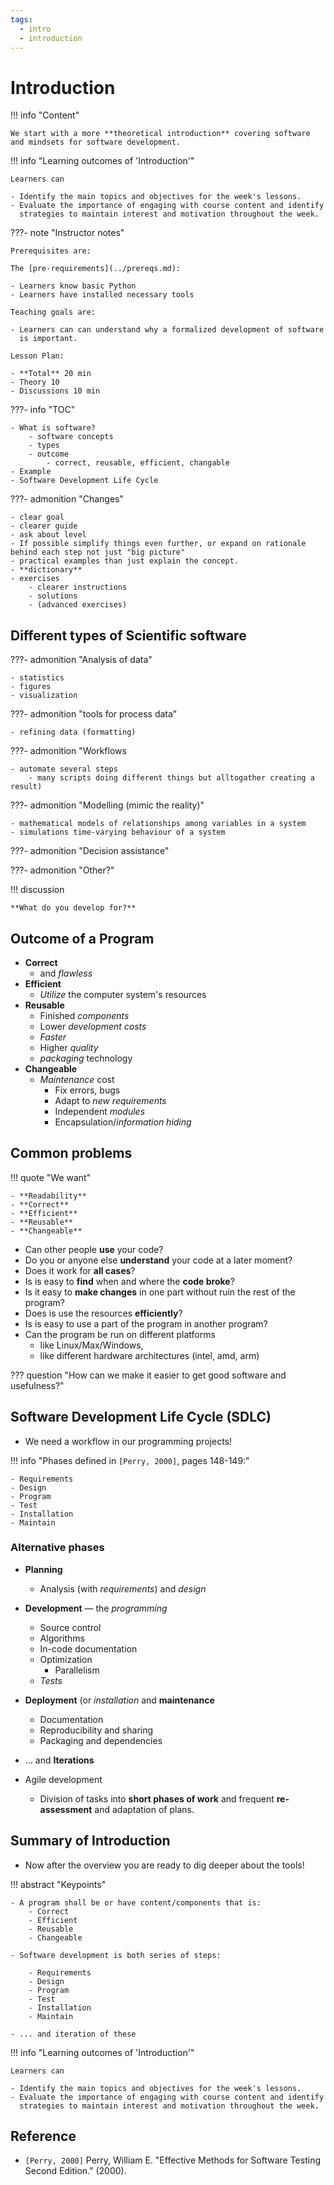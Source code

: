 ```yaml
---
tags:
  - intro
  - introduction
---
```


# Introduction

!!! info "Content"

    We start with a more **theoretical introduction** covering software and mindsets for software development.


!!! info "Learning outcomes of 'Introduction'"

    Learners can
    
    - Identify the main topics and objectives for the week's lessons.
    - Evaluate the importance of engaging with course content and identify
      strategies to maintain interest and motivation throughout the week.

???- note "Instructor notes"

    Prerequisites are:

    The [pre-requirements](../prereqs.md):

    - Learners know basic Python
    - Learners have installed necessary tools

    Teaching goals are:

    - Learners can can understand why a formalized development of software
      is important.

    Lesson Plan:

    - **Total** 20 min
    - Theory 10
    - Discussions 10 min

???- info "TOC"

    - What is software?
        - software concepts
        - types
        - outcome
            - correct, reusable, efficient, changable
    - Example
    - Software Development Life Cycle

???- admonition "Changes"

    - clear goal
    - clearer guide
    - ask about level
    - If possible simplify things even further, or expand on rationale behind each step not just "big picture"
    - practical examples than just explain the concept.
    - **dictionary**
    - exercises
        - clearer instructions
        - solutions
        - (advanced exercises)
    

## Different types of Scientific software

???- admonition "Analysis of data"

    - statistics
    - figures
    - visualization

???- admonition "tools for process data"

    - refining data (formatting)
 
???- admonition "Workflows

    - automate several steps 
        - many scripts doing different things but alltogather creating a result)

???- admonition "Modelling (mimic the reality)"

    - mathematical models of relationships among variables in a system
    - simulations time-varying behaviour of a system

???- admonition "Decision assistance"

???- admonition "Other?"

!!! discussion

    **What do you develop for?**

## Outcome of a Program

- **Correct**
    - and *flawless*
- **Efficient**
    - *Utilize* the computer system's resources
- **Reusable**
    - Finished *components*
    - Lower *development* *costs*
    - *Faster*
    - Higher *quality*
    - *packaging* technology
- **Changeable**
    - *Maintenance* cost
        - Fix errors, bugs
        - Adapt to *new requirements*
        - Independent *modules*
        - Encapsulation/*information hiding*

## Common problems

!!! quote "We want"

    - **Readability**
    - **Correct**
    - **Efficient**
    - **Reusable**
    - **Changeable**

- Can other people **use** your code?
- Do you or anyone else **understand** your code at a later moment?
- Does it work for **all cases**?
- Is is easy to **find** when and where the **code broke**?
- Is it easy to **make changes** in one part without ruin the rest of the program?
- Does is use the resources **efficiently**?
- Is is easy to use a part of the program in another program?
- Can the program be run on different platforms
    - like Linux/Max/Windows,
    - like different hardware architectures (intel, amd, arm)

??? question "How can we make it easier to get good software and usefulness?"

## Software Development Life Cycle (SDLC)

- We need a workflow in our programming projects!

!!! info "Phases defined in `[Perry, 2000]`, pages 148-149:"

    - Requirements
    - Design
    - Program
    - Test
    - Installation
    - Maintain

### Alternative phases

- **Planning**
    - Analysis (with *requirements*) and *design*
- **Development** — the *programming*
    - Source control
    - Algorithms
    - In-code documentation
    - Optimization
        - Parallelism
    - *Tests*
- **Deployment** (or *installation* and **maintenance**
    - Documentation
    - Reproducibility and sharing
    - Packaging and dependencies

- ... and **Iterations**

- Agile development
    - Division of tasks into **short phases of work** and frequent **re-assessment** and adaptation of plans.

## Summary of Introduction

- Now after the overview you are ready to dig deeper about the tools!

!!! abstract "Keypoints"

    - A program shall be or have content/components that is:
        - Correct
        - Efficient
        - Reusable
        - Changeable

    - Software development is both series of steps:
    
        - Requirements
        - Design
        - Program
        - Test
        - Installation
        - Maintain
        
    - ... and iteration of these

!!! info "Learning outcomes of 'Introduction'"

    Learners can
    
    - Identify the main topics and objectives for the week's lessons.
    - Evaluate the importance of engaging with course content and identify
      strategies to maintain interest and motivation throughout the week.

## Reference

- `[Perry, 2000]` Perry, William E. "Effective Methods for Software Testing Second Edition." (2000).
